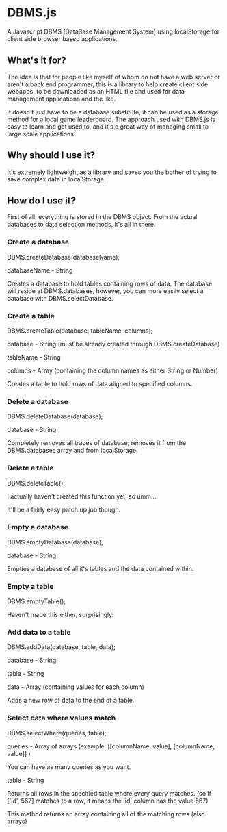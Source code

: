 # DBMS.js
A Javascript DBMS (DataBase Management System) using localStorage for client side browser based applications.
## What's it for?
The idea is that for people like myself of whom do not have a web server or aren't a back end programmer, this is a library to help create client side webapps, to be downloaded as an HTML file and used for data management applications and the like.

It doesn't just have to be a database substitute, it can be used as a storage method for a local game leaderboard. The approach used with DBMS.js is easy to learn and get used to, and it's a great way of managing small to large scale applications.

## Why should I use it?

It's extremely lightweight as a library and saves you the bother of trying to save complex data in localStorage.

## How do I use it?

First of all, everything is stored in the DBMS object. From the actual databases to data selection methods, it's all in there.

### Create a database

DBMS.createDatabase(databaseName);

databaseName - String

Creates a database to hold tables containing rows of data. The database will reside at DBMS.databases, however, you can more easily select a database with DBMS.selectDatabase.

### Create a table

DBMS.createTable(database, tableName, columns);

database - String (must be already created through DBMS.createDatabase)

tableName - String

columns - Array (containing the column names as either String or Number)

Creates a table to hold rows of data aligned to specified columns.

### Delete a database

DBMS.deleteDatabase(database);

database - String

Completely removes all traces of database; removes it from the DBMS.databases array and from localStorage.

### Delete a table

DBMS.deleteTable();

I actually haven't created this function yet, so umm...

It'll be a fairly easy patch up job though.

### Empty a database

DBMS.emptyDatabase(database);

database - String

Empties a database of all it's tables and the data contained within.

### Empty a table

DBMS.emptyTable();

Haven't made this either, surprisingly!

### Add data to a table

DBMS.addData(database, table, data);

database - String

table - String

data - Array (containing values for each column)

Adds a new row of data to the end of a table.

### Select data where values match

DBMS.selectWhere(queries, table);

queries - Array of arrays (example: [[columnName, value], [columnName, value]] )

You can have as many queries as you want.

table - String

Returns all rows in the specified table where every query matches. (so if ['id', 567] matches to a row, it means the 'id' column has the value 567)

This method returns an array containing all of the matching rows (also arrays)
